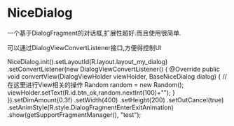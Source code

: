 # NiceDialog

一个基于DialogFragment的对话框,扩展性超好.而且使用很简单.

可以通过DialogViewConvertListener接口,方便得控制UI

 NiceDialog.init().setLayoutId(R.layout.layout_my_dialog)
                        .setConvertListener(new DialogViewConvertListener() {
                            @Override
                            public void convertView(DialogViewHolder viewHolder, BaseNiceDialog
                                    dialog) {
                                //在这里进行View相关的操作
                                Random random = new Random();
                                viewHolder.setText(R.id.btn_ok,random.nextInt(100)+"");
                            }
                        }).setDimAmount(0.3f)
                        .setWidth(400)
                        .setHeight(200)
                        .setOutCancel(true)
                        .setAnimStyle(R.style.DialogFragmentEnterExitAnimation)
                        .show(getSupportFragmentManager(), "test");